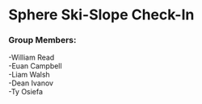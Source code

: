 # Sphere Ski-Slope Check-In



### Group Members:

-William Read  
-Euan Campbell  
-Liam Walsh  
-Dean Ivanov  
-Ty Osiefa  
